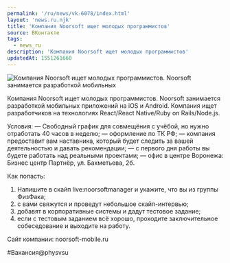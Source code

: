 ```yaml
---
permalink: '/ru/news/vk-6078/index.html'
layout: 'news.ru.njk'
title: 'Компания Noorsoft ищет молодых программистов'
source: ВКонтакте
tags:
  - news_ru
description: 'Компания Noorsoft ищет молодых программистов'
updatedAt: 1551261660
---
```

![Компания Noorsoft ищет молодых программистов. Noorsoft занимается разработкой мобильных](https://sun9-44.userapi.com/impf/1h7I3cA9rN5FBfDBbA2-117jEf94o2Dysa68pQ/Qoo3fulaews.jpg?size=1280x853&quality=96&sign=e5928fdc0fa18eeb059ab1f6f43e1ef4&c_uniq_tag=dWPc0RswTz_wFIVFuQ0YFOBOP5RAT4jxQ7qDwPh48lo&type=album)

Компания Noorsoft ищет молодых программистов. Noorsoft занимается разработкой мобильных приложений на iOS и Android. Компания ищет разработчиков на технологиях React/React Native/Ruby on Rails/Node.js.

Условия:
— Свободный график для совмещёния с учёбой, но нужно отработать 40 часов в неделю;
— оформление по ТК РФ;
— компания предоставит вам наставника, который будет следить за вашей деятельностью и давать рекомендации;
— с первого дня работы вы будете работать над реальными проектами;
— офис в центре Воронежа: Бизнес центр Партнёр, ул. Бахметьева, 2б.

Как попасть:
1. Напишите в скайп live:noorsoftmanager и укажите, что вы из группы ФизФака;
2. с вами свяжутся и проведут небольшое скайп-интервью;
3. добавят в корпоративные системы и дадут тестовое задание;
4. если с тестовым заданием всё хорошо, проходите заключительное собеседование и выходите на работу.

Сайт компании: noorsoft-mobile.ru

#Вакансия@physvsu
